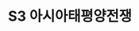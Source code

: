 ---
lastmod: 2021-11-12
title: S3 아시아태평양전쟁
weight: 3
type: page
level_of_description: Seires(시리즈)
components: 
  - "https://r2.ccwps.org/resize/comfortwomen-03.png"
description: "R3-Series 3 아시아태평양전쟁"
---